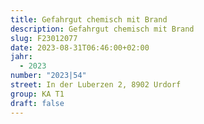 ```yaml
---
title: Gefahrgut chemisch mit Brand
description: Gefahrgut chemisch mit Brand
slug: F23012077
date: 2023-08-31T06:46:00+02:00
jahr:
  - 2023
number: "2023|54"
street: In der Luberzen 2, 8902 Urdorf
group: KA T1
draft: false
---
```


